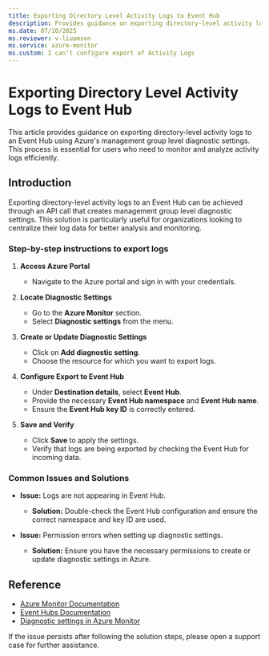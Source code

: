 ```yaml
---
title: Exporting Directory Level Activity Logs to Event Hub
description: Provides guidance on exporting directory-level activity logs to an Event Hub using Azure's management group level diagnostic settings.
ms.date: 07/10/2025
ms.reviewer: v-liuamson
ms.service: azure-monitor
ms.custom: I can’t configure export of Activity Logs
---
```


# Exporting Directory Level Activity Logs to Event Hub

This article provides guidance on exporting directory-level activity logs to an Event Hub using Azure's management group level diagnostic settings. This process is essential for users who need to monitor and analyze activity logs efficiently.

## Introduction

Exporting directory-level activity logs to an Event Hub can be achieved through an API call that creates management group level diagnostic settings. This solution is particularly useful for organizations looking to centralize their log data for better analysis and monitoring.

### Step-by-step instructions to export logs

1. **Access Azure Portal**
   - Navigate to the Azure portal and sign in with your credentials.

2. **Locate Diagnostic Settings**
   - Go to the **Azure Monitor** section.
   - Select **Diagnostic settings** from the menu.

3. **Create or Update Diagnostic Settings**
   - Click on **Add diagnostic setting**.
   - Choose the resource for which you want to export logs.

4. **Configure Export to Event Hub**
   - Under **Destination details**, select **Event Hub**.
   - Provide the necessary **Event Hub namespace** and **Event Hub name**.
   - Ensure the **Event Hub key ID** is correctly entered.

5. **Save and Verify**
   - Click **Save** to apply the settings.
   - Verify that logs are being exported by checking the Event Hub for incoming data.

### Common Issues and Solutions

- **Issue:** Logs are not appearing in Event Hub.
  - **Solution:** Double-check the Event Hub configuration and ensure the correct namespace and key ID are used.

- **Issue:** Permission errors when setting up diagnostic settings.
  - **Solution:** Ensure you have the necessary permissions to create or update diagnostic settings in Azure.

## Reference

- [Azure Monitor Documentation](https://learn.microsoft.com/azure/monitoring/)
- [Event Hubs Documentation](https://learn.microsoft.com/azure/event-hubs/)
- [Diagnostic settings in Azure Monitor](https://learn.microsoft.com/azure/azure-monitor/platform/diagnostic-settings#time-before-telemetry-gets-to-destination)

If the issue persists after following the solution steps, please open a support case for further assistance.
